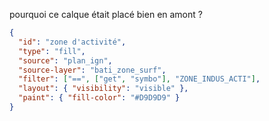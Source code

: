 pourquoi ce calque était placé bien en amont ?

```json
{
  "id": "zone d'activité",
  "type": "fill",
  "source": "plan_ign",
  "source-layer": "bati_zone_surf",
  "filter": ["==", ["get", "symbo"], "ZONE_INDUS_ACTI"],
  "layout": { "visibility": "visible" },
  "paint": { "fill-color": "#D9D9D9" }
}
```